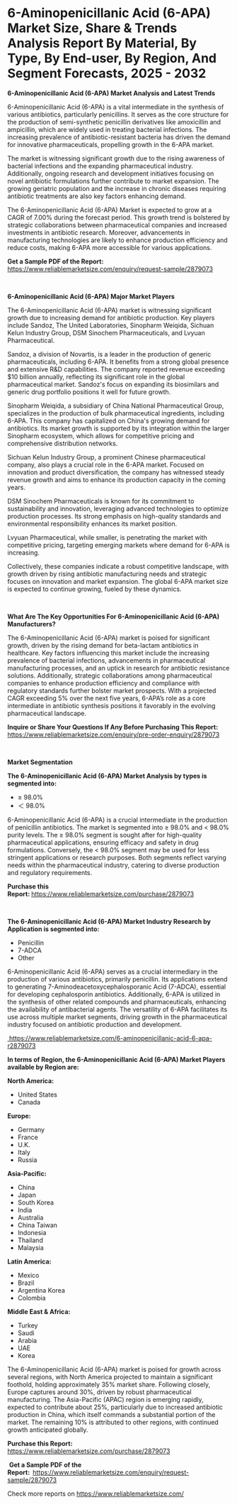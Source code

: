 <p><h1>6-Aminopenicillanic Acid (6-APA) Market Size, Share & Trends Analysis Report By Material, By Type, By End-user, By Region, And Segment Forecasts, 2025 - 2032</h1></p><p><strong>6-Aminopenicillanic Acid (6-APA) Market Analysis and Latest Trends</strong></p>
<p><p>6-Aminopenicillanic Acid (6-APA) is a vital intermediate in the synthesis of various antibiotics, particularly penicillins. It serves as the core structure for the production of semi-synthetic penicillin derivatives like amoxicillin and ampicillin, which are widely used in treating bacterial infections. The increasing prevalence of antibiotic-resistant bacteria has driven the demand for innovative pharmaceuticals, propelling growth in the 6-APA market.</p><p>The market is witnessing significant growth due to the rising awareness of bacterial infections and the expanding pharmaceutical industry. Additionally, ongoing research and development initiatives focusing on novel antibiotic formulations further contribute to market expansion. The growing geriatric population and the increase in chronic diseases requiring antibiotic treatments are also key factors enhancing demand.</p><p>The 6-Aminopenicillanic Acid (6-APA) Market is expected to grow at a CAGR of 7.00% during the forecast period. This growth trend is bolstered by strategic collaborations between pharmaceutical companies and increased investments in antibiotic research. Moreover, advancements in manufacturing technologies are likely to enhance production efficiency and reduce costs, making 6-APA more accessible for various applications.</p></p>
<p><strong>Get a Sample PDF of the Report:&nbsp;</strong> <a href="https://www.reliablemarketsize.com/enquiry/request-sample/2879073?utm_campaign=3351&utm_medium=2&utm_source=Github&utm_content=ia&utm_term=12032025&utm_id=6-aminopenicillanic-acid-6-apa">https://www.reliablemarketsize.com/enquiry/request-sample/2879073</a></p>
<p>&nbsp;</p>
<p><strong>6-Aminopenicillanic Acid (6-APA) Major Market Players</strong></p>
<p><p>The 6-Aminopenicillanic Acid (6-APA) market is witnessing significant growth due to increasing demand for antibiotic production. Key players include Sandoz, The United Laboratories, Sinopharm Weiqida, Sichuan Kelun Industry Group, DSM Sinochem Pharmaceuticals, and Lvyuan Pharmaceutical.</p><p>Sandoz, a division of Novartis, is a leader in the production of generic pharmaceuticals, including 6-APA. It benefits from a strong global presence and extensive R&D capabilities. The company reported revenue exceeding $10 billion annually, reflecting its significant role in the global pharmaceutical market. Sandoz's focus on expanding its biosimilars and generic drug portfolio positions it well for future growth.</p><p>Sinopharm Weiqida, a subsidiary of China National Pharmaceutical Group, specializes in the production of bulk pharmaceutical ingredients, including 6-APA. This company has capitalized on China's growing demand for antibiotics. Its market growth is supported by its integration within the larger Sinopharm ecosystem, which allows for competitive pricing and comprehensive distribution networks.</p><p>Sichuan Kelun Industry Group, a prominent Chinese pharmaceutical company, also plays a crucial role in the 6-APA market. Focused on innovation and product diversification, the company has witnessed steady revenue growth and aims to enhance its production capacity in the coming years.</p><p>DSM Sinochem Pharmaceuticals is known for its commitment to sustainability and innovation, leveraging advanced technologies to optimize production processes. Its strong emphasis on high-quality standards and environmental responsibility enhances its market position.</p><p>Lvyuan Pharmaceutical, while smaller, is penetrating the market with competitive pricing, targeting emerging markets where demand for 6-APA is increasing.</p><p>Collectively, these companies indicate a robust competitive landscape, with growth driven by rising antibiotic manufacturing needs and strategic focuses on innovation and market expansion. The global 6-APA market size is expected to continue growing, fueled by these dynamics.</p></p>
<p>&nbsp;</p>
<p><strong>What Are The Key Opportunities For 6-Aminopenicillanic Acid (6-APA) Manufacturers?</strong></p>
<p><p>The 6-Aminopenicillanic Acid (6-APA) market is poised for significant growth, driven by the rising demand for beta-lactam antibiotics in healthcare. Key factors influencing this market include the increasing prevalence of bacterial infections, advancements in pharmaceutical manufacturing processes, and an uptick in research for antibiotic resistance solutions. Additionally, strategic collaborations among pharmaceutical companies to enhance production efficiency and compliance with regulatory standards further bolster market prospects. With a projected CAGR exceeding 5% over the next five years, 6-APA’s role as a core intermediate in antibiotic synthesis positions it favorably in the evolving pharmaceutical landscape.</p></p>
<p><strong>Inquire or Share Your Questions If Any Before Purchasing This Report:</strong> <a href="https://www.reliablemarketsize.com/enquiry/pre-order-enquiry/2879073?utm_campaign=3351&utm_medium=2&utm_source=Github&utm_content=ia&utm_term=12032025&utm_id=6-aminopenicillanic-acid-6-apa">https://www.reliablemarketsize.com/enquiry/pre-order-enquiry/2879073</a></p>
<p>&nbsp;</p>
<p><strong>Market Segmentation</strong></p>
<p><strong>The 6-Aminopenicillanic Acid (6-APA) Market Analysis by types is segmented into:</strong></p>
<p><ul><li>≥ 98.0%</li><li>＜ 98.0%</li></ul></p>
<p><p>6-Aminopenicillanic Acid (6-APA) is a crucial intermediate in the production of penicillin antibiotics. The market is segmented into ≥ 98.0% and < 98.0% purity levels. The ≥ 98.0% segment is sought after for high-quality pharmaceutical applications, ensuring efficacy and safety in drug formulations. Conversely, the < 98.0% segment may be used for less stringent applications or research purposes. Both segments reflect varying needs within the pharmaceutical industry, catering to diverse production and regulatory requirements.</p></p>
<p><strong>Purchase this Report:&nbsp;</strong><a href="https://www.reliablemarketsize.com/purchase/2879073?utm_campaign=3351&utm_medium=2&utm_source=Github&utm_content=ia&utm_term=12032025&utm_id=6-aminopenicillanic-acid-6-apa">https://www.reliablemarketsize.com/purchase/2879073</a></p>
<p>&nbsp;</p>
<p><strong>The 6-Aminopenicillanic Acid (6-APA) Market Industry Research by Application is segmented into:</strong></p>
<p><ul><li>Penicillin</li><li>7-ADCA</li><li>Other</li></ul></p>
<p><p>6-Aminopenicillanic Acid (6-APA) serves as a crucial intermediary in the production of various antibiotics, primarily penicillin. Its applications extend to generating 7-Aminodeacetoxycephalosporanic Acid (7-ADCA), essential for developing cephalosporin antibiotics. Additionally, 6-APA is utilized in the synthesis of other related compounds and pharmaceuticals, enhancing the availability of antibacterial agents. The versatility of 6-APA facilitates its use across multiple market segments, driving growth in the pharmaceutical industry focused on antibiotic production and development.</p></p>
<p><a href="https://www.reliablemarketsize.com/6-aminopenicillanic-acid-6-apa-r2879073?utm_campaign=3351&utm_medium=2&utm_source=Github&utm_content=ia&utm_term=12032025&utm_id=6-aminopenicillanic-acid-6-apa">&nbsp;https://www.reliablemarketsize.com/6-aminopenicillanic-acid-6-apa-r2879073</a></p>
<p><strong>In terms of Region, the 6-Aminopenicillanic Acid (6-APA) Market Players available by Region are:</strong></p>
<p>
    <p> <strong> North America: </strong>
        <ul>
            <li>United States</li>
            <li>Canada</li>
        </ul>
        </p> 
    <p> <strong> Europe: </strong>
        <ul>
            <li>Germany</li>
            <li>France</li>
            <li>U.K.</li>
            <li>Italy</li>
            <li>Russia</li>
        </ul>
        </p> 
    <p> <strong> Asia-Pacific: </strong>
        <ul>
            <li>China</li>
            <li>Japan</li>
            <li>South Korea</li>
            <li>India</li>
            <li>Australia</li>
            <li>China Taiwan</li>
            <li>Indonesia</li>
            <li>Thailand</li>
            <li>Malaysia</li>
        </ul>
        </p> 
    <p> <strong> Latin America: </strong>
        <ul>
            <li>Mexico</li>
            <li>Brazil</li>
            <li>Argentina Korea</li>
            <li>Colombia</li>
        </ul>
        </p> 
    <p> <strong> Middle East & Africa: </strong>
        <ul>
            <li>Turkey</li>
            <li>Saudi</li>
            <li>Arabia</li>
            <li>UAE</li>
            <li>Korea</li>
        </ul>
    </p>
    </p>
<p><p>The 6-Aminopenicillanic Acid (6-APA) market is poised for growth across several regions, with North America projected to maintain a significant foothold, holding approximately 35% market share. Following closely, Europe captures around 30%, driven by robust pharmaceutical manufacturing. The Asia-Pacific (APAC) region is emerging rapidly, expected to contribute about 25%, particularly due to increased antibiotic production in China, which itself commands a substantial portion of the market. The remaining 10% is attributed to other regions, with continued growth anticipated globally.</p></p>
<p><strong>Purchase this Report: </strong><a href="https://www.reliablemarketsize.com/purchase/2879073?utm_campaign=3351&utm_medium=2&utm_source=Github&utm_content=ia&utm_term=12032025&utm_id=6-aminopenicillanic-acid-6-apa">https://www.reliablemarketsize.com/purchase/2879073</a></p>
<p>&nbsp;<strong>Get a Sample PDF of the Report:&nbsp;&nbsp;</strong><a href="https://www.reliablemarketsize.com/enquiry/request-sample/2879073?utm_campaign=3351&utm_medium=2&utm_source=Github&utm_content=ia&utm_term=12032025&utm_id=6-aminopenicillanic-acid-6-apa">https://www.reliablemarketsize.com/enquiry/request-sample/2879073</a></p>
<p><strong></strong></p>
<p>Check more reports on <a href="https://www.reliablemarketsize.com/?utm_campaign=3351&utm_medium=2&utm_source=Github&utm_content=ia&utm_term=12032025&utm_id=6-aminopenicillanic-acid-6-apa">https://www.reliablemarketsize.com/</a></p>